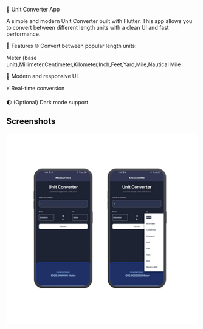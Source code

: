 📏 Unit Converter App

A simple and modern Unit Converter built with Flutter.
This app allows you to convert between different length units with a clean UI and fast performance.

🚀 Features
🌐 Convert between popular length units:

Meter (base unit),Millimeter,Centimeter,Kilometer,Inch,Feet,Yard,Mile,Nautical Mile

🎨 Modern and responsive UI

⚡ Real-time conversion

🌓 (Optional) Dark mode support

##  Screenshots

![Unit Converter Modern UI](https://raw.githubusercontent.com/MynulIslam17/flutter-unit-converter/refs/heads/main/Untitled%20design%282%29.png)



